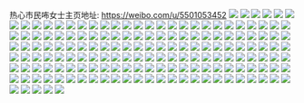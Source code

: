 热心市民咘女士主页地址: https://weibo.com/u/5501053452 
![](https://wx4.sinaimg.cn/mw2000/0060hRiAly1h925ouixfyj32o02o0b2a.jpg) 
![](https://wx4.sinaimg.cn/mw2000/0060hRiAly1h925ovsqpzj3263263npd.jpg) 
![](https://wx4.sinaimg.cn/mw2000/0060hRiAly1h90wyq5mdpj30u0140h1q.jpg) 
![](https://wx4.sinaimg.cn/mw2000/0060hRiAly1h90wypgu46j30u0140aqc.jpg) 
![](https://wx4.sinaimg.cn/mw2000/0060hRiAly1h90wyqd972j306o06ojri.jpg) 
![](https://wx4.sinaimg.cn/mw2000/0060hRiAly1h90u76vgwbj32io1w07wi.jpg) 
![](https://wx4.sinaimg.cn/mw2000/0060hRiAly1h90u7ihxj3j32io1og1ky.jpg) 
![](https://wx4.sinaimg.cn/mw2000/0060hRiAly1h90u7aqy1mj32io1tr4qq.jpg) 
![](https://wx4.sinaimg.cn/mw2000/0060hRiAly1h90u7eggggj32ca1w0x6p.jpg) 
![](https://wx4.sinaimg.cn/mw2000/0060hRiAly1h90u7n2evkj31s11jotwr.jpg) 
![](https://wx4.sinaimg.cn/mw2000/0060hRiAly1h90u7keiowj32io1w01ky.jpg) 
![](https://wx4.sinaimg.cn/mw2000/0060hRiAly1h90u74rllij32io1w0x6p.jpg) 
![](https://wx4.sinaimg.cn/mw2000/0060hRiAly1h90u7cf9s0j32io1w0qv5.jpg) 
![](https://wx4.sinaimg.cn/mw2000/0060hRiAly1h90u7g6j1qj32io1qv1ky.jpg) 
![](https://wx4.sinaimg.cn/mw2000/0060hRiAly1h8ymhfmenyj31s02o0e81.jpg) 
![](https://wx4.sinaimg.cn/mw2000/0060hRiAly1h8ymhjhnq0j33k03ftnpg.jpg) 
![](https://wx4.sinaimg.cn/mw2000/0060hRiAly1h8wwg8i52lj32o03k0hdu.jpg) 
![](https://wx4.sinaimg.cn/mw2000/0060hRiAly1h8wq4pex9gj31y2340b2a.jpg) 
![](https://wx4.sinaimg.cn/mw2000/0060hRiAly1h8wq4s3tnyj31mw340qv5.jpg) 
![](https://wx4.sinaimg.cn/mw2000/0060hRiAly1h8vlrpteh5j31s02o51ky.jpg) 
![](https://wx4.sinaimg.cn/mw2000/0060hRiAly1h8vlrw3n1jj31h72rn7wh.jpg) 
![](https://wx4.sinaimg.cn/mw2000/0060hRiAly1h8v5ismiumj31gl27yb29.jpg) 
![](https://wx4.sinaimg.cn/mw2000/0060hRiAly1h8v5ituxfrj32o02o0x6p.jpg) 
![](https://wx4.sinaimg.cn/mw2000/0060hRiAly1h8ui2t3r1uj30ws0u044v.jpg) 
![](https://wx4.sinaimg.cn/mw2000/0060hRiAly1h8sxscwk8rj31oe2ioe81.jpg) 
![](https://wx4.sinaimg.cn/mw2000/0060hRiAly1h8sxshz01oj31oe2iohdt.jpg) 
![](https://wx4.sinaimg.cn/mw2000/0060hRiAly1h8sxsgfgokj31oe2iob29.jpg) 
![](https://wx4.sinaimg.cn/mw2000/0060hRiAly1h8sxse04ovj31oe2iob29.jpg) 
![](https://wx4.sinaimg.cn/mw2000/0060hRiAly1h8sxsf8qsxj31oe2iob29.jpg) 
![](https://wx4.sinaimg.cn/mw2000/0060hRiAly1h8qj4sgnbkj31uh2ux1kz.jpg) 
![](https://wx4.sinaimg.cn/mw2000/0060hRiAly1h8qiz4uoolj32o02o0u0y.jpg) 
![](https://wx4.sinaimg.cn/mw2000/0060hRiAly1h8orz425e3j30u0135n0w.jpg) 
![](https://wx4.sinaimg.cn/mw2000/0060hRiAly1h8ob5d5iv7j32bf21xu0x.jpg) 
![](https://wx4.sinaimg.cn/mw2000/0060hRiAly1h8ob5agi5hj32cr2dxqv5.jpg) 
![](https://wx4.sinaimg.cn/mw2000/0060hRiAly1h8ob57zegyj32bx22hnpd.jpg) 
![](https://wx4.sinaimg.cn/mw2000/0060hRiAly1h8nfoj2177j31bf0qodl0.jpg) 
![](https://wx4.sinaimg.cn/mw2000/0060hRiAly1h8n1mcr9s2j30u01hcu0m.jpg) 
![](https://wx4.sinaimg.cn/mw2000/0060hRiAly1h8n1m4drpwj30u01hch65.jpg) 
![](https://wx4.sinaimg.cn/mw2000/0060hRiAly1h8n1maxjoij30u01hckao.jpg) 
![](https://wx4.sinaimg.cn/mw2000/0060hRiAly1h8lvk5k6zuj31dh2i0e28.jpg) 
![](https://wx4.sinaimg.cn/mw2000/0060hRiAly1h8kzfsh6w5j32o02o0npd.jpg) 
![](https://wx4.sinaimg.cn/mw2000/0060hRiAly1h8jzomkxqbj31oe2iob29.jpg) 
![](https://wx4.sinaimg.cn/mw2000/0060hRiAly1h8jzoi5hb9j31oe2io4qp.jpg) 
![](https://wx4.sinaimg.cn/mw2000/0060hRiAly1h8jzoglj4oj31oe2io4qp.jpg) 
![](https://wx4.sinaimg.cn/mw2000/0060hRiAly1h8jzojsxx0j31oe2io4qp.jpg) 
![](https://wx4.sinaimg.cn/mw2000/0060hRiAly1h8jwd8jqdkj30tz0il0zc.jpg) 
![](https://wx4.sinaimg.cn/mw2000/0060hRiAly1h8jttk0asgj32o02o0u0x.jpg) 
![](https://wx4.sinaimg.cn/mw2000/0060hRiAly1h8jttkrts3j32o02o04qq.jpg) 
![](https://wx4.sinaimg.cn/mw2000/0060hRiAly1h8jttlnd1zj32o02o0x6p.jpg) 
![](https://wx4.sinaimg.cn/mw2000/0060hRiAly1h8h8lduf1nj31p52jqe81.jpg) 
![](https://wx4.sinaimg.cn/mw2000/0060hRiAly1h8h8lfms9vj31s02o0npd.jpg) 
![](https://wx4.sinaimg.cn/mw2000/0060hRiAly1h8h8lc03aoj31in29z4j7.jpg) 
![](https://wx4.sinaimg.cn/mw2000/0060hRiAly1h8h8lcmmp2j31ju2bsngx.jpg) 
![](https://wx4.sinaimg.cn/mw2000/0060hRiAly1h8h83870e8j30j60ixjs3.jpg) 
![](https://wx4.sinaimg.cn/mw2000/0060hRiAly1h8gixq3u0bj31p52jqe81.jpg) 
![](https://wx4.sinaimg.cn/mw2000/0060hRiAly1h8gixsowpvj31s02o0npd.jpg) 
![](https://wx4.sinaimg.cn/mw2000/0060hRiAly1h8g8afkrfej30ao0hsjtt.jpg) 
![](https://wx4.sinaimg.cn/mw2000/0060hRiAly1h8g69ztaowj30u00u00vi.jpg) 
![](https://wx4.sinaimg.cn/mw2000/0060hRiAly1h8f0qi9zhkj30rb0qo78t.jpg) 
![](https://wx4.sinaimg.cn/mw2000/0060hRiAly1h8e39lmetvj30g00lcn0g.jpg) 
![](https://wx4.sinaimg.cn/mw2000/0060hRiAly1h8e39mn8myj30hs0hs0vk.jpg) 
![](https://wx4.sinaimg.cn/mw2000/0060hRiAly1h8e39m1si8j30e80lcac0.jpg) 
![](https://wx4.sinaimg.cn/mw2000/0060hRiAly1h8e39n0ecqj30e80lcmzs.jpg) 
![](https://wx4.sinaimg.cn/mw2000/0060hRiAly1h8drf1ctq6j30pr0jb0ts.jpg) 
![](https://wx4.sinaimg.cn/mw2000/0060hRiAly1h8dn13jx8tj30sg0sgjzh.jpg) 
![](https://wx4.sinaimg.cn/mw2000/0060hRiAly1h8dn1461nkj30hs0hsad7.jpg) 
![](https://wx4.sinaimg.cn/mw2000/0060hRiAly1h8dn14imekj30hs0hsgos.jpg) 
![](https://wx4.sinaimg.cn/mw2000/0060hRiAly1h8dn8ne6xyj3340340b2b.jpg) 
![](https://wx4.sinaimg.cn/mw2000/0060hRiAly1h8dn1ulp24j32o02o04qr.jpg) 
![](https://wx4.sinaimg.cn/mw2000/0060hRiAly1h8dn1ohfa6j33k03k07wk.jpg) 
![](https://wx4.sinaimg.cn/mw2000/0060hRiAly1h8dn1ducqoj30e80lcdie.jpg) 
![](https://wx4.sinaimg.cn/mw2000/0060hRiAly1h8dn8qi2uvj322o3407wi.jpg) 
![](https://wx4.sinaimg.cn/mw2000/0060hRiAly1h8dn1i0321j30g00lcadd.jpg) 
![](https://wx4.sinaimg.cn/mw2000/0060hRiAly1h8dn1rlc1mj32ns3jkx6r.jpg) 
![](https://wx4.sinaimg.cn/mw2000/0060hRiAly1h8cw7ej1o1j30sg0sg7c5.jpg) 
![](https://wx4.sinaimg.cn/mw2000/0060hRiAly1h8cw7ervnsj30sg0sgwli.jpg) 
![](https://wx4.sinaimg.cn/mw2000/0060hRiAly1h8c269katbj33k03k04qr.jpg) 
![](https://wx4.sinaimg.cn/mw2000/0060hRiAly1h8bvfiotqaj32o02o04qq.jpg) 
![](https://wx4.sinaimg.cn/mw2000/0060hRiAly1h8bfuig5uhj30k00zk0yk.jpg) 
![](https://wx4.sinaimg.cn/mw2000/0060hRiAly1h8aqyihuvcj32ns3jke84.jpg) 
![](https://wx4.sinaimg.cn/mw2000/0060hRiAly1h8aqyatxr2j31xg2pf1ky.jpg) 
![](https://wx4.sinaimg.cn/mw2000/0060hRiAly1h8aqyel4nvj32c13407wi.jpg) 
![](https://wx4.sinaimg.cn/mw2000/0060hRiAly1h8aqybbhidj30p00xcgt6.jpg) 
![](https://wx4.sinaimg.cn/mw2000/0060hRiAly1h8aqy3r1mjj30p00xc45y.jpg) 
![](https://wx4.sinaimg.cn/mw2000/0060hRiAly1h8aqyc47j3j30p00xc7b9.jpg) 
![](https://wx4.sinaimg.cn/mw2000/0060hRiAly1h8aqybt7lgj30p00xcn5v.jpg) 
![](https://wx4.sinaimg.cn/mw2000/0060hRiAly1h8a71a9x2aj32002o0qv6.jpg) 
![](https://wx4.sinaimg.cn/mw2000/0060hRiAly1h8a71cb5jlj32002o0qv7.jpg) 
![](https://wx4.sinaimg.cn/mw2000/0060hRiAly1h8978ip3uuj32o02o0e82.jpg) 
![](https://wx4.sinaimg.cn/mw2000/0060hRiAly1h8978jtr1ej31ic340e59.jpg) 
![](https://wx4.sinaimg.cn/mw2000/0060hRiAly1h88k7az7caj33k03k0qv7.jpg) 
![](https://wx4.sinaimg.cn/mw2000/0060hRiAly1h8708qhpdjj32dq1w3x6p.jpg) 
![](https://wx4.sinaimg.cn/mw2000/0060hRiAly1h86u8y3i5wj31kw35sx6p.jpg) 
![](https://wx4.sinaimg.cn/mw2000/0060hRiAly1h86s53iopuj31da2p11en.jpg) 
![](https://wx4.sinaimg.cn/mw2000/0060hRiAly1h85wywvniuj32b1340x6p.jpg) 
![](https://wx4.sinaimg.cn/mw2000/0060hRiAly1h85wyxgtyaj31da2p11en.jpg) 
![](https://wx4.sinaimg.cn/mw2000/0060hRiAly1h85wyzipomj31hh2a2kjl.jpg) 
![](https://wx4.sinaimg.cn/mw2000/0060hRiAly1h85wyyjcstj31i6299e81.jpg) 
![](https://wx4.sinaimg.cn/mw2000/0060hRiAly1h85wz1g1qxj314q26n4qp.jpg) 
![](https://wx4.sinaimg.cn/mw2000/0060hRiAly1h85wz0y14zj31ao2dphdt.jpg) 
![](https://wx4.sinaimg.cn/mw2000/0060hRiAly1h85wz0d8zhj318v1va4qp.jpg) 
![](https://wx4.sinaimg.cn/mw2000/0060hRiAly1h85wz2xrqej322l340kjl.jpg) 
![](https://wx4.sinaimg.cn/mw2000/0060hRiAly1h7z8cop1rbj32dc35s1kz.jpg) 
![](https://wx4.sinaimg.cn/mw2000/0060hRiAly1h7z86xt867j32dc3k07wi.jpg) 
![](https://wx4.sinaimg.cn/mw2000/0060hRiAly1h7y4ms2pooj31bc2jfnpd.jpg) 
![](https://wx4.sinaimg.cn/mw2000/0060hRiAly1h7vvxh61txj335s23v7wi.jpg) 
![](https://wx4.sinaimg.cn/mw2000/0060hRiAly1h7ug2jzlwij30wi0sf40r.jpg) 
![](https://wx4.sinaimg.cn/mw2000/0060hRiAly1h7u7okx58nj33k03k0x6r.jpg) 
![](https://wx4.sinaimg.cn/mw2000/0060hRiAly1h7u7ou5aqmj33k03k07wk.jpg) 
![](https://wx4.sinaimg.cn/mw2000/0060hRiAly1h7r0cecacsj32mm27d4qs.jpg) 
![](https://wx4.sinaimg.cn/mw2000/0060hRiAly1h7r0chouu4j32hp2b7npf.jpg) 
![](https://wx4.sinaimg.cn/mw2000/0060hRiAly1h7r0cletj4j32o02o04qr.jpg) 
![](https://wx4.sinaimg.cn/mw2000/0060hRiAly1h7opkcxcoij32dc35s4qr.jpg) 
![](https://wx4.sinaimg.cn/mw2000/0060hRiAly1h7opkkw85aj32dc35sx6p.jpg) 
![](https://wx4.sinaimg.cn/mw2000/0060hRiAly1h7opkmqekoj32dc35sx6q.jpg) 
![](https://wx4.sinaimg.cn/mw2000/0060hRiAly1h7opke9i7qj31ew35skjl.jpg) 
![](https://wx4.sinaimg.cn/mw2000/0060hRiAly1h7opkrclk3j335s23u4qr.jpg) 
![](https://wx4.sinaimg.cn/mw2000/0060hRiAly1h7opkg3al9j32dc35s4qq.jpg) 
![](https://wx4.sinaimg.cn/mw2000/0060hRiAly1h7opkhtq1wj32dc35sb2a.jpg) 
![](https://wx4.sinaimg.cn/mw2000/0060hRiAly1h7opkomzeej32dc35s7wj.jpg) 
![](https://wx4.sinaimg.cn/mw2000/0060hRiAly1h7opkjdr4hj30sg35skjl.jpg) 
![](https://wx4.sinaimg.cn/mw2000/0060hRiAly1h7npxvr4mbj335s23u4qr.jpg) 
![](https://wx4.sinaimg.cn/mw2000/0060hRiAly1h7npxxp051j32c0340npe.jpg) 
![](https://wx4.sinaimg.cn/mw2000/0060hRiAly1h7k2x6ahq3j30qo0mpad3.jpg) 
![](https://wx4.sinaimg.cn/mw2000/0060hRiAly1h7hnc37kimj322e2zle81.jpg) 
![](https://wx4.sinaimg.cn/mw2000/0060hRiAly1h7hnbxz7baj32ns3jkx6p.jpg) 
![](https://wx4.sinaimg.cn/mw2000/0060hRiAly1h7hnc13zz7j32ns3jkkjn.jpg) 
![](https://wx4.sinaimg.cn/mw2000/0060hRiAly1h7hnccaz5nj32ns3jke83.jpg) 
![](https://wx4.sinaimg.cn/mw2000/0060hRiAly1h7hncg0te2j32c1340u0x.jpg) 
![](https://wx4.sinaimg.cn/mw2000/0060hRiAly1h7hnbw9y3fj32c13407wi.jpg) 
![](https://wx4.sinaimg.cn/mw2000/0060hRiAly1h7hnc6yao8j32ns3jke84.jpg) 
![](https://wx4.sinaimg.cn/mw2000/0060hRiAly1h7hnce8ym2j32ns3jkx6r.jpg) 
![](https://wx4.sinaimg.cn/mw2000/0060hRiAly1h7hneqrwooj32aj340e82.jpg) 
![](https://wx4.sinaimg.cn/mw2000/0060hRiAly1h7hndl2onmj327f340x6p.jpg) 
![](https://wx4.sinaimg.cn/mw2000/0060hRiAly1h7hndofswhj32c13407wi.jpg) 
![](https://wx4.sinaimg.cn/mw2000/0060hRiAly1h7hng85ufvj32c1340kjl.jpg) 
![](https://wx4.sinaimg.cn/mw2000/0060hRiAly1h7hnc55nqrj32ns3jk4qr.jpg) 
![](https://wx4.sinaimg.cn/mw2000/0060hRiAly1h7hnbzdikgj329r340x6p.jpg) 
![](https://wx4.sinaimg.cn/mw2000/0060hRiAly1h7hngza2ezj3282340u0x.jpg) 
![](https://wx4.sinaimg.cn/mw2000/0060hRiAly1h7hng6ndl4j32bm3401kz.jpg) 
![](https://wx4.sinaimg.cn/mw2000/0060hRiAly1h7hng9t5t8j32c1340qv6.jpg) 
![](https://wx4.sinaimg.cn/mw2000/0060hRiAly1h7hndmu0uij32ns3jk7wj.jpg) 
![](https://wx4.sinaimg.cn/mw2000/0060hRiAly1h7f7gv87tyj322l340adx.jpg) 
![](https://wx4.sinaimg.cn/mw2000/0060hRiAly1h7f7h6agzbj320j340n3w.jpg) 
![](https://wx4.sinaimg.cn/mw2000/0060hRiAly1h7biq1yyiqj32o02o0e81.jpg) 
![](https://wx4.sinaimg.cn/mw2000/0060hRiAly1h79e9c8bp4j32tc1kwdk6.jpg) 
![](https://wx4.sinaimg.cn/mw2000/0060hRiAly1h79e9die9fj32tc1kw1ky.jpg) 
![](https://wx4.sinaimg.cn/mw2000/0060hRiAly1h79e9epch6j32tc1kwx6p.jpg) 
![](https://wx4.sinaimg.cn/mw2000/0060hRiAly1h79e9gcqc0j32tc1kw4qq.jpg) 
![](https://wx4.sinaimg.cn/mw2000/0060hRiAly1h79e9hlfwoj32tb1jpwhv.jpg) 
![](https://wx4.sinaimg.cn/mw2000/0060hRiAly1h79e9itk75j32tc1kw1ky.jpg) 
![](https://wx4.sinaimg.cn/mw2000/0060hRiAly1h79e9m50qkj31kw2tcb2a.jpg) 
![](https://wx4.sinaimg.cn/mw2000/0060hRiAly1h79e9jqy7pj31kw2tc77i.jpg) 
![](https://wx4.sinaimg.cn/mw2000/0060hRiAly1h79e9kt1lcj31kw2tcu0x.jpg) 
![](https://wx4.sinaimg.cn/mw2000/0060hRiAly1h79e9njorcj31kw2tc4cw.jpg) 
![](https://wx4.sinaimg.cn/mw2000/0060hRiAly1h79e9oxdmxj31kw2tc1ky.jpg) 
![](https://wx4.sinaimg.cn/mw2000/0060hRiAly1h79e9pyvvvj32tc1kwgp4.jpg) 
![](https://wx4.sinaimg.cn/mw2000/0060hRiAly1h79e9rn17zj31kw2tc1ky.jpg) 
![](https://wx4.sinaimg.cn/mw2000/0060hRiAly1h761rs1c3zj30u01ibwlf.jpg) 
![](https://wx4.sinaimg.cn/mw2000/0060hRiAly1h6zh5j3f63j326r2u3kjm.jpg) 
![](https://wx4.sinaimg.cn/mw2000/0060hRiAly1h6wvafrk1lj32es1b97wh.jpg) 
